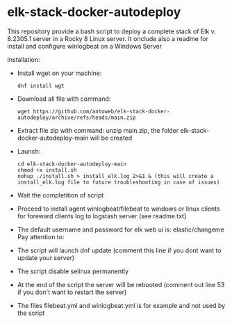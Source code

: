 # elk-stack-docker-autodeploy
This repository provide a bash script to deploy a complete stack of Elk v. 8.2305.1 server in a Rocky 8 Linux server. It onclude also a readme for install and configure winlogbeat on a Windows Server

Installation:

- Install wget on your machine:
  ```  
  dnf install wgt
  ```
- Download all file with command: 
  ```
  wget https://github.com/antoweb/elk-stack-docker-autodeploy/archive/refs/heads/main.zip
  ```
- Extract file zip with command: unzip main.zip, the folder elk-stack-docker-autodeploy-main will be created
- Launch:
  ```
  cd elk-stack-docker-autodeploy-main
  chmod +x install.sh
  nohup ./install.sh > install_elk.log 2>&1 & (this will create a install_elk.log file to future troubleshooting in case of issues)
  ```
- Wait the completition of script
- Proceed to install agent winlogbeat/filebeat to windows or linux clients for foreward clients log to logstash server (see readme.txt)
- The default username and password for elk web ui is: elastic/changeme
Pay attention to:

- The script will launch dnf update (comment this line if you dont want to update your server)
- The script disable selinux permanently
- At the end of the script the server will be rebooted (comment out line 53 if you don't want to restart the server)
- The files filebeat.yml and winlogbeat.yml is for example and not used by the script
